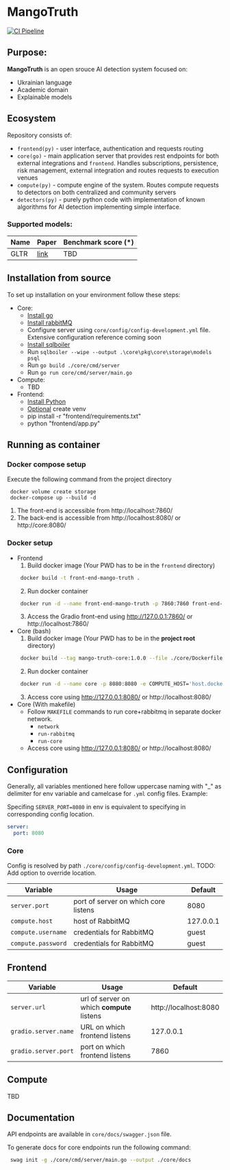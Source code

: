 # MangoTruth

[![CI Pipeline](https://github.com/anakib1/MangoTruth/actions/workflows/ci.yml/badge.svg)](https://github.com/anakib1/MangoTruth/actions/workflows/ci.yml)

## Purpose:

**MangoTruth** is an open srouce AI detection system focused on:

- Ukrainian language
- Academic domain
- Explainable models

## Ecosystem

Repository consists of:

- `frontend(py)` - user interface, authentication and requests routing
- `core(go)` - main application server that provides rest endpoints for both external integrations and `frontend`.
  Handles subscriptions, persistence, risk management, external integration and routes requests to execution venues
- `compute(py)` - compute engine of the system. Routes compute requests to detectors on both centralized and community
  servers
- `detectors(py)` - purely python code with implementation of known algorithms for AI detection implementing simple
  interface.

### Supported models:

| Name | Paper                                    | Benchmark score (*) |
|------|------------------------------------------|---------------------| 
| GLTR | [link](https://arxiv.org/pdf/1906.04043) | TBD                 |

## Installation from source

To set up installation on your environment follow these steps:

- Core:
    - [Install go](https://go.dev/doc/install)
    - [Install rabbitMQ](https://www.rabbitmq.com/docs/download)
    - Configure server using `core/config/config-development.yml` file. Extensive configuration reference coming soon
    - [Install sqlboiler](https://github.com/volatiletech/sqlboiler)
    - Run `sqlboiler --wipe --output .\core\pkg\core\storage\models psql`
    - Run `go build ./core/cmd/server`
    - Run `go run core/cmd/server/main.go`
- Compute:
    - TBD
- Frontend:
    - [Install Python](https://www.python.org/downloads/release/python-3100/)
    - [Optional](https://docs.python.org/3/library/venv.html) create venv
    - pip install -r "frontend/requirements.txt"
    - python "frontend/app.py"

## Running as container

### Docker compose setup

Execute the following command from the project directory

```
 docker volume create storage
 docker-compose up --build -d
```

1) The front-end is accessible from http://localhost:7860/
2) The back-end is accessible from http://localhost:8080/ or http://core:8080/

### Docker setup

- Frontend
    1. Build docker image (Your PWD has to be in the `frontend` directory)
    ```bash
     docker build -t front-end-mango-truth .
    ```
    2. Run docker container
    ```bash
     docker run -d --name front-end-mango-truth -p 7860:7860 front-end-mango-truth 
    ```
    3. Access the Gradio front-end using http://127.0.0.1:7860/ or http://localhost:7860/
- Core (bash)
    1. Build docker image (Your PWD has to be in the **project root** directory)
    ```bash
     docker build --tag mango-truth-core:1.0.0 --file ./core/Dockerfile .
    ```
    2. Run docker container
    ```bash
     docker run -d --name core -p 8080:8080 -e COMPUTE_HOST='host.docker.internal' mango-truth-core:1.0.0
    ```
    3. Access core using http://127.0.0.1:8080/ or http://localhost:8080/
- Core (With makefile)
    - Follow `MAKEFILE` commands to run core+rabbitmq in separate docker network.
        - `network`
        - `run-rabbitmq`
        - `run-core`
    - Access core using http://127.0.0.1:8080/ or http://localhost:8080/

## Configuration

Generally, all variables mentioned here follow uppercase naming with "_" as delimiter for env variable and camelcase for
`.yml` config
files. Example:

Specifing `SERVER_PORT=8080` in env is equivalent to specifying in corresponding config location.

```yaml
server:
  port: 8080
```

### Core

Config is resolved by path `./core/config/config-development.yml`. TODO: Add option to override location.

| Variable           | Usage                                | Default   |
|--------------------|--------------------------------------|-----------|
| `server.port`      | port of server on which core listens | 8080      |
| `compute.host`     | host of RabbitMQ                     | 127.0.0.1 |
| `compute.username` | credentials for RabbitMQ             | guest     |
| `compute.password` | credentials for RabbitMQ             | guest     |

## Frontend

| Variable             | Usage                                      | Default               |
|----------------------|--------------------------------------------|-----------------------|
| `server.url`         | url of server on which **compute** listens | http://localhost:8080 |
| `gradio.server.name` | URL on which frontend listens              | 127.0.0.1             |
| `gradio.server.port` | port on which frontend listens             | 7860                  |

## Compute

TBD

## Documentation

API endpoints are available in `core/docs/swagger.json` file.

To generate docs for core endpoints run the following command:

```bash 
 swag init -g ./core/cmd/server/main.go --output ./core/docs
```
